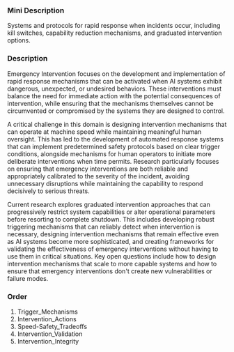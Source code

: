 ### Mini Description

Systems and protocols for rapid response when incidents occur, including kill switches, capability reduction mechanisms, and graduated intervention options.

### Description

Emergency Intervention focuses on the development and implementation of rapid response mechanisms that can be activated when AI systems exhibit dangerous, unexpected, or undesired behaviors. These interventions must balance the need for immediate action with the potential consequences of intervention, while ensuring that the mechanisms themselves cannot be circumvented or compromised by the systems they are designed to control.

A critical challenge in this domain is designing intervention mechanisms that can operate at machine speed while maintaining meaningful human oversight. This has led to the development of automated response systems that can implement predetermined safety protocols based on clear trigger conditions, alongside mechanisms for human operators to initiate more deliberate interventions when time permits. Research particularly focuses on ensuring that emergency interventions are both reliable and appropriately calibrated to the severity of the incident, avoiding unnecessary disruptions while maintaining the capability to respond decisively to serious threats.

Current research explores graduated intervention approaches that can progressively restrict system capabilities or alter operational parameters before resorting to complete shutdown. This includes developing robust triggering mechanisms that can reliably detect when intervention is necessary, designing intervention mechanisms that remain effective even as AI systems become more sophisticated, and creating frameworks for validating the effectiveness of emergency interventions without having to use them in critical situations. Key open questions include how to design intervention mechanisms that scale to more capable systems and how to ensure that emergency interventions don't create new vulnerabilities or failure modes.

### Order

1. Trigger_Mechanisms
2. Intervention_Actions
3. Speed-Safety_Tradeoffs
4. Intervention_Validation
5. Intervention_Integrity
